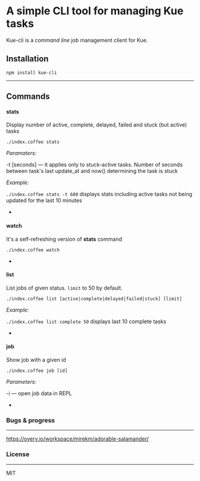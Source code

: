 # A simple CLI tool for managing Kue tasks

Kue-cli is a *command line* job management client for Kue.

## Installation

`npm install kue-cli`

---

## Commands


#### stats
Display number of active, complete, delayed, failed and stuck (but active) tasks

`./index.coffee stats`

*Paramaters:*

-t [seconds] — it applies only to stuck-active tasks. Number of seconds between task's last update_at and now() determining the task is stuck

*Example:*

`./index.coffee stats -t 600` displays stats including active tasks not being updated for the last 10 minutes

-

#### watch
It's a self-refreshing version of **stats** command 

`./index.coffee watch`

-

#### list
List jobs of given status. `limit` to 50 by default.

`./index.coffee list [active|complete|delayed|failed|stuck] [limit]`

*Example:*

`./index.coffee list complete 50` displays last 10 complete tasks 

-

#### job
Show job with a given id

`./index.coffee job [id]`

*Parameters:*

-i — open job data in REPL

-

### Bugs & progress
---

https://overv.io/workspace/mirekm/adorable-salamander/

### License
---
MIT
